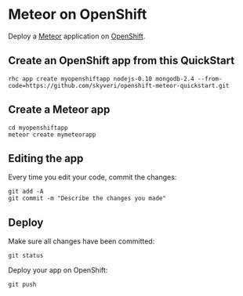 # Meteor on OpenShift

Deploy a [Meteor](http://meteor.com/) application on [OpenShift](http://openshift.com/).

## Create an OpenShift app from this QuickStart

    rhc app create myopenshiftapp nodejs-0.10 mongodb-2.4 --from-code=https://github.com/skyveri/openshift-meteor-quickstart.git

## Create a Meteor app

    cd myopenshiftapp
    meteor create mymeteorapp

## Editing the app

Every time you edit your code, commit the changes:

    git add -A
    git commit -m "Describe the changes you made"

## Deploy

Make sure all changes have been committed:

    git status

Deploy your app on OpenShift:

    git push
